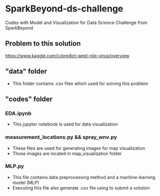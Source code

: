 # SparkBeyond-ds-challenge
Codes with Model and Visualization for Data Science Challenge from SparkBeyond

## Problem to this solution
https://www.kaggle.com/c/predict-west-nile-virus/overview

## "data" folder
- This folder contains .csv files which used for solving this problem

## "codes" folder

### EDA.ipynb
- This jupyter notebook is used for data visualization 

### measurement_locations.py && spray_wnv.py
- These files are used for generating images for map visualization 
- Those images are located in map_visualization folder

### MLP.py
- This file contains data preprocessing method and a machine learning model (MLP)
- Executing this file also generate .csv file using to submit a solution
